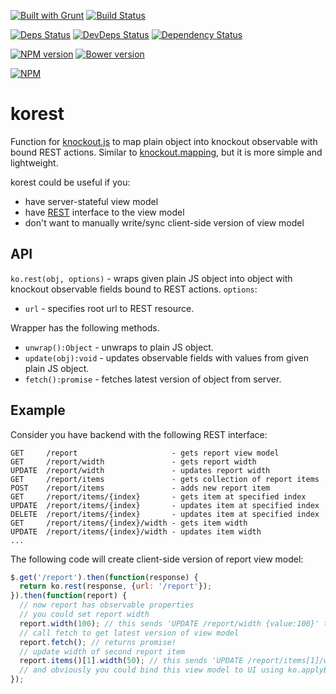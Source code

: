 [![Built with Grunt](https://cdn.gruntjs.com/builtwith.png)](http://gruntjs.com/)
[![Build Status](https://drone.io/github.com/sergeyt/korest/status.png)](https://drone.io/github.com/sergeyt/korest/latest)
                                                                                 
[![Deps Status](https://david-dm.org/sergeyt/korest.png)](https://david-dm.org/sergeyt/korest)
[![DevDeps Status](https://david-dm.org/sergeyt/korest/dev-status.png)](https://david-dm.org/sergeyt/korest#info=devDependencies)
[![Dependency Status](https://gemnasium.com/sergeyt/korest.svg)](https://gemnasium.com/sergeyt/korest)

[![NPM version](https://badge.fury.io/js/korest.png)](http://badge.fury.io/js/)
[![Bower version](https://badge.fury.io/bo/korest.svg)](http://badge.fury.io/bo/korest)

[![NPM](https://nodei.co/npm/korest.png?downloads=true&stars=true)](https://nodei.co/npm/korest/)

# korest

Function for [knockout.js](http://knockoutjs.com/) to map plain object into knockout observable with bound REST actions.
Similar to [knockout.mapping](https://github.com/SteveSanderson/knockout.mapping), but it is more simple and lightweight.

korest could be useful if you:
* have server-stateful view model
* have [REST](http://en.wikipedia.org/wiki/Representational_state_transfer) interface to the view model
* don't want to manually write/sync client-side version of view model

## API

`ko.rest(obj, options)` - wraps given plain JS object into object with knockout observable fields bound to REST actions. `options`:
* `url` - specifies root url to REST resource.

Wrapper has the following methods.

* `unwrap():Object` - unwraps to plain JS object.
* `update(obj):void` - updates observable fields with values from given plain JS object.
* `fetch():promise` - fetches latest version of object from server.

## Example

Consider you have backend with the following REST interface:

```
GET 	/report 					- gets report view model
GET 	/report/width 				- gets report width
UPDATE 	/report/width 				- updates report width
GET 	/report/items 				- gets collection of report items
POST 	/report/items				- adds new report item
GET 	/report/items/{index}		- gets item at specified index
UPDATE 	/report/items/{index}		- updates item at specified index
DELETE  /report/items/{index}		- updates item at specified index
GET 	/report/items/{index}/width - gets item width
UPDATE 	/report/items/{index}/width - updates item width
...
```

The following code will create client-side version of report view model:

```javascript
$.get('/report').then(function(response) {
  return ko.rest(response, {url: '/report'});
}).then(function(report) {
  // now report has observable properties
  // you could set report width
  report.width(100); // this sends 'UPDATE /report/width {value:100}' to update server view model
  // call fetch to get latest version of view model
  report.fetch(); // returns promise!
  // update width of second report item
  report.items()[1].width(50); // this sends 'UPDATE /report/items[1]/width {value:50}'
  // and obviously you could bind this view model to UI using ko.applyBindings() and so on...
});
```
